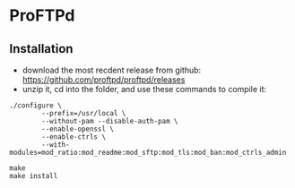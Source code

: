 ProFTPd
=======

Installation
------------
- download the most recdent release from github: https://github.com/proftpd/proftpd/releases
- unzip it, cd into the folder, and use these commands to compile it:

```
./configure \
        --prefix=/usr/local \
        --without-pam --disable-auth-pam \
        --enable-openssl \
        --enable-ctrls \
        --with-modules=mod_ratio:mod_readme:mod_sftp:mod_tls:mod_ban:mod_ctrls_admin

make
make install
```
